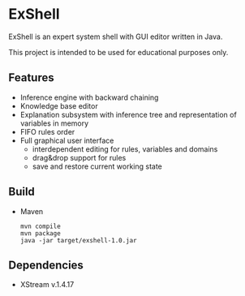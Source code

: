 # ExShell

ExShell is an expert system shell with GUI editor written in Java.

This project is intended to be used for educational purposes only.

## Features

- Inference engine with backward chaining
- Knowledge base editor
- Explanation subsystem with inference tree and representation of variables in memory
- FIFO rules order
- Full graphical user interface
	- interdependent editing for rules, variables and domains
	- drag&drop support for rules
	- save and restore current working state

## Build

- Maven

	```
	mvn compile
	mvn package
	java -jar target/exshell-1.0.jar
	```

## Dependencies

- XStream v.1.4.17
